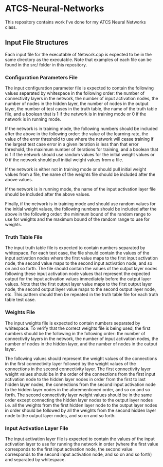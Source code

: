# ATCS-Neural-Networks
This repository contains work I've done for my ATCS Neural Networks class.


## Input File Structures
Each input file for the executable of Network.cpp is expected to be in the same directory as the
executable. Note that examples of each file can be found in the src/ folder in this repository.


### Configuration Parameters File
The input configuration parameter file is expected to contain the following values separated by
whitespace in the following order:
   the number of connectivity layers in the network,
   the number of input activation nodes,
   the number of nodes in the hidden layer,
   the number of nodes in the output layer,
   the number of test cases in the truth table,
   the name of the truth table file,
   and a boolean that is 1 if the network is in training mode or 0 if the network is in running
   mode.

If the network is in training mode, the following numbers should be included after the above in the
following order:
   the value of the learning rate,
   the value of the error threshold to use where the network will cease training if the largest test
   case error in a given iteration is less than that error threshold,
   the maximum number of iterations for training,
   and a boolean that is 1 if the network should use random values for the initial weight values or
   0 if the network should pull initial weight values from a file.

If the network is either not in training mode or should pull initial weight values from a file,
   the name of the weights file
should be included after the above values.

If the network is in running mode,
   the name of the input activation layer file
should be included after the above values.

Finally, if the network is in training mode and should use random values for the initial weight
values, the following numbers should be included after the above in the following order:
   the minimum bound of the random range to use for weights and
   the maximum bound of the random range to use for weights.


### Truth Table File
The input truth table file is expected to contain numbers separated by whitespace. For each test
case, the file should contain the values of the input activation nodes where the first value maps
to the first input activation node, the second value maps to the second input activation node, and
so on and so forth. The file should contain the values of the output layer nodes following these
input activation node values that represent the expected output for the input activation values
immediately before the output layer values. Note that the first output layer value maps to the
first output layer node, the second output layer value maps to the second output layer node, etc.
This pattern should then be repeated in the truth table file for each truth table test case.


### Weights File
The input weights file is expected to contain numbers separated by whitespace. To verify that the
correct weights file is being used, the first numbers should be the following in the following
order:
   the number of connectivity layers in the network,
   the number of input activation nodes,
   the number of nodes in the hidden layer,
   and the number of nodes in the output layer.

The following values should represent the weight values of the connections in the first connectivity
layer followed by the weight values of the connections in the second connectivity layer. The first
connectivity layer weight values should be in the order of the connections from the first input
activation node to the hidden layer nodes in order from the first to last hidden layer nodes, the
connections from the second input activation node to the hidden layer nodes in the aforementioned
order, and so on and so forth. The second connectivity layer weight values should be in the same
order except connecting the hidden layer nodes to the output layer nodes i.e. all the weights from
the first hidden layer node to the output layer nodes in order should be followed by all the weights
from the second hidden layer node to the output layer nodes, and so on and so forth.


### Input Activation Layer File
The input activation layer file is expected to contain the values of the input activation layer to
use for running the network in order (where the first value corresponds to the first input
activation node, the second value corresponds to the second input activation node, and so on and so
forth) and separated by whitespace.
